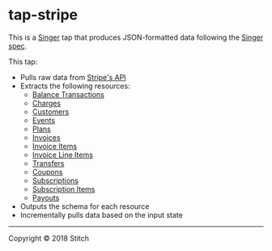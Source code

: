 # tap-stripe

This is a [Singer](https://singer.io) tap that produces JSON-formatted data
following the [Singer
spec](https://github.com/singer-io/getting-started/blob/master/SPEC.md).

This tap:

- Pulls raw data from [Stripe's API](https://stripe.com/docs/api)
- Extracts the following resources:
  - [Balance Transactions](https://stripe.com/docs/api/balance/balance_transaction)
  - [Charges](https://stripe.com/docs/api/charges)
  - [Customers](https://stripe.com/docs/api/customers)
  - [Events](https://stripe.com/docs/api/events)
  - [Plans](https://stripe.com/docs/api/plans)
  - [Invoices](https://stripe.com/docs/api/invoices)
  - [Invoice Items](https://stripe.com/docs/api/invoiceitems)
  - [Invoice Line Items](https://stripe.com/docs/api/invoices/line_item)
  - [Transfers](https://stripe.com/docs/api/transfers)
  - [Coupons](https://stripe.com/docs/api/coupons)
  - [Subscriptions](https://stripe.com/docs/api/subscriptions)
  - [Subscription Items](https://stripe.com/docs/api/subscription_items)
  - [Payouts](https://stripe.com/docs/api/payouts)
- Outputs the schema for each resource
- Incrementally pulls data based on the input state

---

Copyright &copy; 2018 Stitch
